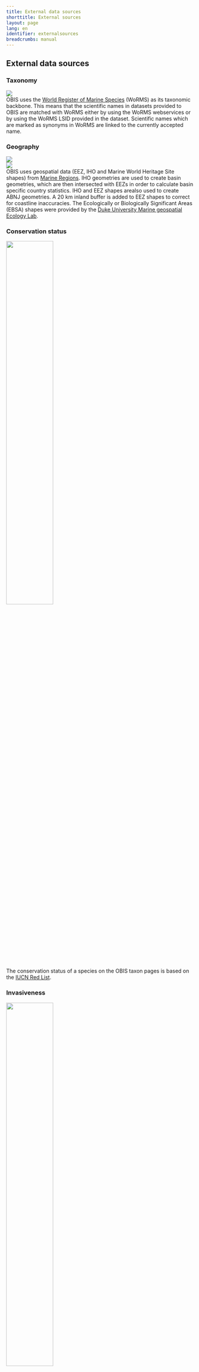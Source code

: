 ```yaml
---
title: External data sources
shorttitle: External sources
layout: page
lang: en
identifier: externalsources
breadcrumbs: manual
---
```


<h2>External data sources</h2>
<h3>Taxonomy</h3>

<div class="row">
    <div class="col-md-3"><img src="/images/WoRMS_logo_blue.png" class="img-responsive"></div>
    <div class="col-md-9">
    OBIS uses the <a href="http://marinespecies.org/" target="_blank">World Register of Marine Species</a> (WoRMS) as its taxonomic backbone. This means that the scientific names in datasets provided to OBIS are matched with WoRMS either by using the WoRMS webservices or by using the WoRMS LSID provided in the dataset. Scientific names which are marked as synonyms in WoRMS are linked to the currently accepted name.
    </div>
</div>

<h3>Geography</h3>

<div class="row">
    <div class="col-md-3">
    <img src="/images/marineregions_logo.png" class="img-responsive"><br/>
    <img src="/images/mgel_logo_2.png" class="img-responsive">
    </div>
    <div class="col-md-9">
    OBIS uses geospatial data (EEZ, IHO and Marine World Heritage Site shapes) from <a href="http://marineregions.org/" target="_blank">Marine Regions</a>. IHO geometries are used to create basin geometries, which are then intersected with EEZs in order to calculate basin specific country statistics. IHO and EEZ shapes arealso used to create ABNJ geometries. A 20 km inland buffer is added to EEZ shapes to correct for coastline inaccuracies. The Ecologically or Biologically Significant Areas (EBSA) shapes were provided by the <a href="https://mgel.env.duke.edu/" target="_blank">Duke University Marine geospatial Ecology Lab</a>.
    </div>
</div>

<h3>Conservation status</h3>

<div class="row">
    <div class="col-md-3">
    <img src="/images/iucn_logo.png" style="width: 50%;" class="img-responsive">
    </div>
    <div class="col-md-9">
    The conservation status of a species on the OBIS taxon pages is based on the <a href="http://www.iucnredlist.org/" target="_blank">IUCN Red List</a>.
    </div>
</div>

<h3>Invasiveness</h3>

<div class="row">
    <div class="col-md-3">
    <img src="/images/iucn_logo.png" style="width: 50%;" class="img-responsive">
    </div>
    <div class="col-md-9">
    The <a href="http://www.iucngisd.org/gisd/" target="_blank">IUCN Global Invasive Species Database</a> is used to label species as invasive on the OBIS taxon pages.
    </div>
</div>

<h3>Harmful micro algae</h3>

<div class="row">
    <div class="col-md-3"><img src="/images/WoRMS_logo_blue.png" class="img-responsive"></div>
    <div class="col-md-9">
    The <a href="http://www.marinespecies.org/hab/" target="_blank">IOC-UNESCO Taxonomic Reference List of Harmful Micro Algae</a> is used to label species as a harmful micro algae on the OBIS taxon pages.
    </div>
</div>

<h3>Environmental data</h3>

<div class="row">
    <div class="col-md-3"><img src="/images/noaa_logo.png" style="width: 70%;" class="img-responsive"></div>
    <div class="col-md-9">
    Environmental ranges for taxa are determined by matching species occurrences with environmental parameters from the <a href="https://www.nodc.noaa.gov/OC5/indprod.html" target="_blank">World Ocean Atlas</a>.
    </div>
</div>

